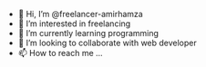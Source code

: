 - 👋 Hi, I’m @freelancer-amirhamza
- 👀 I’m interested in freelancing
- 🌱 I’m currently learning programming
- 💞️ I’m looking to collaborate with web developer
- 📫 How to reach me ...

<!---
freelancer-amirhamza/freelancer-amirhamza is a ✨ special ✨ repository because its `README.md` (this file) appears on your GitHub profile.
You can click the Preview link to take a look at your changes.
--->
